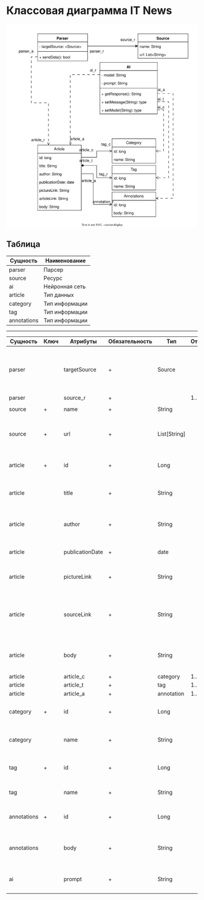 # Классовая диаграмма IT News

![Классовая диаграмма IT News](ClassDiagram.svg)

## Таблица

| Сущность | Наименование |
|--|--|
| parser | Парсер |
| source | Ресурс |
| ai | Нейронная сеть |
| article | Тип данных |
| category| Тип информации |
| tag| Тип информации |
| annotations| Тип информации |

---

| Сущность | Ключ | Атрибуты | Обязательность | Тип  | Отношение | Описание | 
|--|--|--|--|--|--|--|
| parser | | targetSource | + | Source | | Тип данных, содержащий название ресурса и доступные и ссылки на списки статей. |
| parser | | source_r | + |  | 1..1 |  |
| source | + | name | + | String | | Идентификатор ресурса. |
| source | + | url | + | List[String] | | Содержит ссылки на страницы с списком статьями. |
| article | + | id | + | Long | | Содержит идентификатор новостной статьи. |
| article |  | title | + | String| | Информация с названием новостной статьи. |
| article |  | author| + | String| | Содержит информацию о авторе новостной статьи. |
| article |  | publicationDate| + | date| | Информация с датой публикации. |
| article |  | pictureLink | + | String | | Содержит ссылку на картинку статьи. |
| article |  | sourceLink | + | String| | Содержит ссылку на страницу новостной статьи на новостном ресурсе. |
| article |  | body | + | String | | Содержит основную информацию новостной статьи. |
| article |  | article_c| + | category| 1..1 |  |
| article |  | article_t| + | tag | 1..* |  |
| article |  | article_a | + | annotation | 1..1 |  |
| category | + | id | + | Long | | Содержит идентификатор новостной статьи. |
| category |  | name | + | String | | Содержит название категории статьи. |
| tag | + | id | + | Long | | Содержит идентификатор новостной статьи. |
| tag|  | name | + | String | | Содержит один из тегов статьи. |
| annotations| + | id | + | Long | | Содержит идентификатор новостной статьи. |
| annotations|  | body | + | String | | Содержит результат работы нейронной сети по статье. |
| ai | | prompt | + | String | | Содержит запрос для нейронной сети. |
